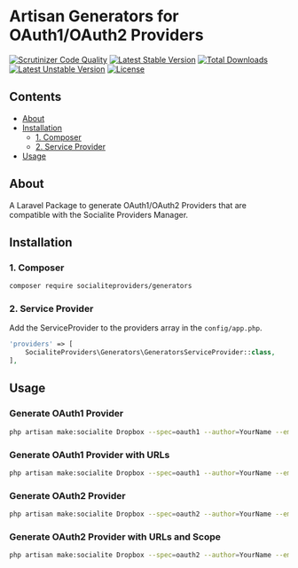 # Artisan Generators for OAuth1/OAuth2 Providers

[![Scrutinizer Code Quality](https://img.shields.io/scrutinizer/g/SocialiteProviders/Generators.svg?style=flat-square)](https://scrutinizer-ci.com/g/SocialiteProviders/Generators/?branch=master)
[![Latest Stable Version](https://img.shields.io/packagist/v/socialiteproviders/generators.svg?style=flat-square)](https://packagist.org/packages/socialiteproviders/generators)
[![Total Downloads](https://img.shields.io/packagist/dt/socialiteproviders/generators.svg?style=flat-square)](https://packagist.org/packages/socialiteproviders/generators)
[![Latest Unstable Version](https://img.shields.io/packagist/vpre/socialiteproviders/generators.svg?style=flat-square)](https://packagist.org/packages/socialiteproviders/generators)
[![License](https://img.shields.io/packagist/l/socialiteproviders/generators.svg?style=flat-square)](https://packagist.org/packages/socialiteproviders/generators)

## Contents

- [About](#about)
- [Installation](#installation)
  - [1. Composer](#1-composer)
  - [2. Service Provider](#2-service-provider)
- [Usage](#usage)

## About

A Laravel Package to generate OAuth1/OAuth2 Providers that are compatible with the Socialite Providers Manager.

## Installation

### 1. Composer

```bash
composer require socialiteproviders/generators
```

### 2. Service Provider

Add the ServiceProvider to the providers array in the `config/app.php`.

```php
'providers' => [
    SocialiteProviders\Generators\GeneratorsServiceProvider::class,
],
```

## Usage

### Generate OAuth1 Provider
```bash
php artisan make:socialite Dropbox --spec=oauth1 --author=YourName --email=your@name.com
```

### Generate OAuth1 Provider with URLs
```bash
php artisan make:socialite Dropbox --spec=oauth1 --author=YourName --email=your@name.com --request_token_url=http://myapp.io/oauth/request_token --authorize_url=http://myapp.io/oauth/authorize --access_token_url=http://myapp.io/oauth/access_token --user_details_url=http://myapp.io/users/me
```

### Generate OAuth2 Provider
```bash
php artisan make:socialite Dropbox --spec=oauth2 --author=YourName --email=your@name.com
```

### Generate OAuth2 Provider with URLs and Scope
```bash
php artisan make:socialite Dropbox --spec=oauth2 --author=YourName --email=your@name.com --scopes=basic --authorize_url=http://myapp.io/oauth/authorize --access_token_url=http://myapp.io/oauth/access_token --user_details_url=http://myapp.io/users/me
```
